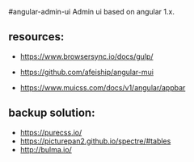 #angular-admin-ui
Admin ui based on angular 1.x.


## resources:
+ https://www.browsersync.io/docs/gulp/
+ https://github.com/afeiship/angular-mui

+ https://www.muicss.com/docs/v1/angular/appbar


## backup solution:
+ https://purecss.io/ 
+ https://picturepan2.github.io/spectre/#tables
+ http://bulma.io/
